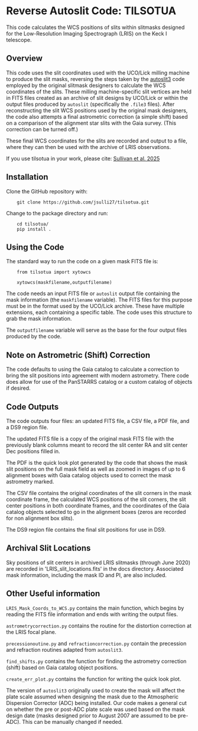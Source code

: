 # Reverse Autoslit Code: TILSOTUA

This code calculates the WCS positions of slits within slitmasks designed for the Low-Resolution Imaging Spectrograph (LRIS) on the Keck I telescope.

## Overview

This code uses the slit coordinates used with the UCO/Lick milling machine to produce the slit masks, reversing the steps taken by the [autoslit3](https://www2.keck.hawaii.edu/inst/lris/autoslit_WMKO.html) code employed by the original slitmask designers to calculate the WCS coordinates of the slits. These milling machine-specific slit vertices are held in FITS files created as an archive of slit designs by UCO/Lick or within the output files produced by `autoslit` (specifically the `.file3` files). After reconstructing the slit WCS positions used by the original mask designers, the code also attempts a final astrometric correction (a simple shift) based on a comparison of the alignment star slits with the Gaia survey. (This correction can be turned off.)

These final WCS coordinates for the slits are recorded and output to a file, where they can then be used with the archive of LRIS observations.

If you use tilsotua in your work, please cite: [Sullivan et al. 2025](https://ui.adsabs.harvard.edu/abs/2025PASP..137e4505S/abstract)

## Installation

Clone the GitHub repository with:

```
    git clone https://github.com/jsulli27/tilsotua.git
```

Change to the package directory and run:

```
    cd tilsotua/
    pip install .
```

## Using the Code

The standard way to run the code on a given mask FITS file is:

```
    from tilsotua import xytowcs

    xytowcs(maskfilename,outputfilename)
```

The code needs an input FITS file or `autoslit` output file containing the mask information (the `maskfilename` variable). The FITS files for this purpose must be in the format used by the UCO/Lick archive. These have multiple extensions, each containing a specific table. The code uses this structure to grab the mask information.

The `outputfilename` variable will serve as the base for the four output files produced by the code.

## Note on Astrometric (Shift) Correction

The code defaults to using the Gaia catalog to calculate a correction to bring the slit positions into agreement with modern astrometry. There code does allow for use of the PanSTARRS catalog or a custom catalog of objects if desired.


## Code Outputs

The code outputs four files: an updated FITS file, a CSV file, a PDF file, and a DS9 region file.

The updated FITS file is a copy of the original mask FITS file with the previously blank columns meant to record the slit center RA and slit center Dec positions filled in.

The PDF is the quick look plot generated by the code that shows the mask slit positions on the full mask field as well as zoomed in images of up to 6 alignment boxes with Gaia catalog objects used to correct the mask astrometry marked.

The CSV file contains the original coordinates of the slit corners in the mask coordinate frame, the calculated WCS positions of the slit corners, the slit center positions in both coordinate frames, and the coordinates of the Gaia catalog objects selected to go in the alignment boxes (zeros are recorded for non alignment box slits).

The DS9 region file contains the final slit positions for use in DS9.

## Archival Slit Locations
Sky positions of slit centers in archived LRIS slitmasks (through June 2020) are recorded in 'LRIS_slit_locations.fits' in the docs directory. Associated mask information, including the mask ID and PI, are also included.

## Other Useful information

`LRIS_Mask_Coords_to_WCS.py` contains the main function, which begins by reading the FITS file information and ends with writing the output files.

`astrometrycorrection.py` contains the routine for the distortion correction at the LRIS focal plane.

`precessionoutine.py` and `refractioncorrection.py` contain the precession and refraction routines adapted from `autoslit3`.

`find_shifts.py` contains the function for finding the astrometry correction (shift) based on Gaia catalog object positions.

`create_err_plot.py` contains the function for writing the quick look plot.

The version of `autoslit3` originally used to create the mask will affect the plate scale assumed when designing the mask due to the Atmospheric Dispersion Corrector (ADC) being installed. Our code makes a general cut on whether the pre or post-ADC plate scale was used based on the mask design date (masks designed prior to August 2007 are assumed to be pre-ADC). This can be manually changed if needed.
